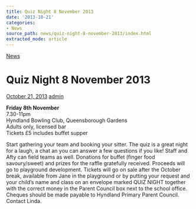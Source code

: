 ```yaml
---
title: Quiz Night 8 November 2013
date: '2013-10-21'
categories:
- News
source_path: news/quiz-night-8-november-2013/index.html
extracted_mode: article
---
```

[News](category/news/)

# Quiz Night 8 November 2013

[October 21, 2013](news/quiz-night-8-november-2013/) [admin](author/admin/)

**Friday 8th November**  
7.30-11pm  
Hyndland Bowling Club, Queensborough Gardens  
Adults only, licensed bar  
Tickets £5 includes buffet supper

Start gathering your team and booking your sitter. The quiz is a great night for a laugh, a chat an you can answer a few questions if you like! Staff and Afty can field teams as well. Donations for buffet (finger food savoury/sweet) and prizes for the raffle gratefully received. Proceeds will go to playground development. Tickets will go on sale after the October break, available from Jane in the playground or by putting your request and your child’s name and class on an envelope marked QUIZ NIGHT together with the correct money in the Parent Council box next to the school office. Cheques should be made payable to Hyndland Primary Parent Council. Contact Linda.
